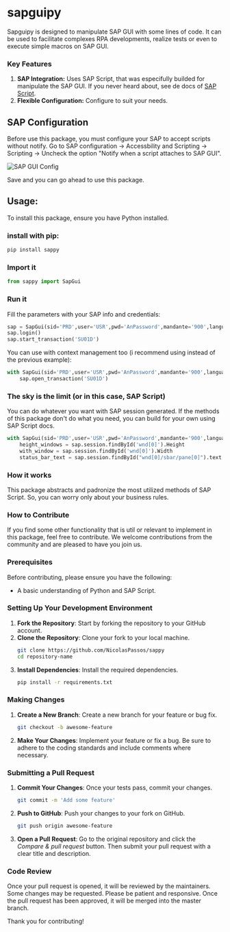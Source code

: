 
# sapguipy

Sapguipy is designed to manipulate SAP GUI with some lines of code. It can be used to facilitate complexes RPA developments, realize tests or even to execute simple macros on SAP GUI.

### Key Features

1. **SAP Integration:** Uses SAP Script, that was especifully builded for manipulate the SAP GUI. If you never heard about, see de docs of [SAP Script](https://help.sap.com/docs/sap_gui_for_windows/b47d018c3b9b45e897faf66a6c0885a8/babdf65f4d0a4bd8b40f5ff132cb12fa.html).
2. **Flexible Configuration:** Configure to suit your needs.

## SAP Configuration
Before use this package, you must configure your SAP to accept scripts without notify.
Go to SAP configuration -> Accessbility and Scripting -> Scripting -> Uncheck the option "Notify when a script attaches to SAP GUI".

![SAP GUI Config](https://i.sstatic.net/lATNJ.jpg)

Save and you can go ahead to use this package.

## Usage:

To install this package, ensure you have Python installed.

### install with pip:

```bash
pip install sappy
```
### Import it
```python
from sappy import SapGui
```

### Run it
Fill the parameters with your SAP info and credentials:

```python
sap = SapGui(sid='PRD',user='USR',pwd='AnPassword',mandante='900',language='PT')
sap.login()
sap.start_transaction('SU01D')
```
You can use with context management too (i recommend using instead of the previous example):
```python
with SapGui(sid='PRD',user='USR',pwd='AnPassword',mandante='900',language='PT') as sap:
	sap.open_transaction('SU01D')
```

### The sky is the limit (or in this case, SAP Script)
You can do whatever you want with SAP session generated.
If the methods of this package don't do what you need, you can build for your own using SAP Script docs.
```python
with SapGui(sid='PRD',user='USR',pwd='AnPassword',mandante='900',language='PT') as sap:
	height_windows = sap.session.findById('wnd[0]').Height
	with_window = sap.session.findById('wnd[0]').Width
	status_bar_text = sap.session.findById("wnd[0]/sbar/pane[0]").text
```
### How it works
This package abstracts and padronize the most utilized methods of SAP Script. So, you can worry only about your business rules.
### How to Contribute
If you find some other functionality that is util or relevant to implement in this package, feel free to contribute.
We welcome contributions from the community and are pleased to have you join us.

### Prerequisites

Before contributing, please ensure you have the following:
- A basic understanding of Python and SAP Script.

### Setting Up Your Development Environment

1. **Fork the Repository**: Start by forking the repository to your GitHub account.
2. **Clone the Repository**: Clone your fork to your local machine.
   ```bash
   git clone https://github.com/NicolasPassos/sappy
   cd repository-name
   ```
3. **Install Dependencies**: Install the required dependencies.
   ```bash
   pip install -r requirements.txt
   ```

### Making Changes

1. **Create a New Branch**: Create a new branch for your feature or bug fix.
   ```bash
   git checkout -b awesome-feature
   ```
2. **Make Your Changes**: Implement your feature or fix a bug. Be sure to adhere to the coding standards and include comments where necessary.

### Submitting a Pull Request

1. **Commit Your Changes**: Once your tests pass, commit your changes.
   ```bash
   git commit -m 'Add some feature'
   ```
2. **Push to GitHub**: Push your changes to your fork on GitHub.
   ```bash
   git push origin awesome-feature
   ```
3. **Open a Pull Request**: Go to the original repository and click the *Compare & pull request* button. Then submit your pull request with a clear title and description.

### Code Review

Once your pull request is opened, it will be reviewed by the maintainers. Some changes may be requested. Please be patient and responsive. Once the pull request has been approved, it will be merged into the master branch.

Thank you for contributing!

